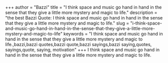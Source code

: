 +++
author = "Bazzi"
title = "I think space and music go hand in hand in the sense that they give a little more mystery and magic to life."
description = "the best Bazzi Quote: I think space and music go hand in hand in the sense that they give a little more mystery and magic to life."
slug = "i-think-space-and-music-go-hand-in-hand-in-the-sense-that-they-give-a-little-more-mystery-and-magic-to-life"
keywords = "I think space and music go hand in hand in the sense that they give a little more mystery and magic to life.,bazzi,bazzi quotes,bazzi quote,bazzi sayings,bazzi saying,quotes, sayings,quote, saying, motivation"
+++
I think space and music go hand in hand in the sense that they give a little more mystery and magic to life.
